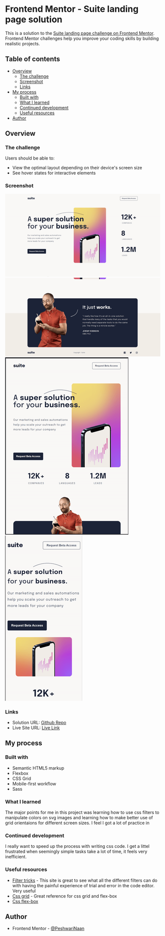 # Frontend Mentor - Suite landing page solution

This is a solution to the [Suite landing page challenge on Frontend Mentor](https://www.frontendmentor.io/challenges/suite-landing-page-tj_eaU-Ra). Frontend Mentor challenges help you improve your coding skills by building realistic projects.

## Table of contents

- [Overview](#overview)
  - [The challenge](#the-challenge)
  - [Screenshot](#screenshot)
  - [Links](#links)
- [My process](#my-process)
  - [Built with](#built-with)
  - [What I learned](#what-i-learned)
  - [Continued development](#continued-development)
  - [Useful resources](#useful-resources)
- [Author](#author)




## Overview

### The challenge

Users should be able to:

- View the optimal layout depending on their device's screen size
- See hover states for interactive elements

### Screenshot

![Desk-top view (top)](./assets/sc-top-suite-dt.png)
![Desk-top view (bottom)](./assets/sc-bottom-suite-dt.png)
![Tablet view ](./assets/sc-tablet-suite.png)
![Mobile view ](./assets/sc-mobile-suite.png)


### Links

- Solution URL: [Github Repo](https://github.com/PeshwariNaan/suite-landing-page)
- Live Site URL: [Live Link](https://peshwarinaan.github.io/suite-landing-page/)

## My process

### Built with

- Semantic HTML5 markup
- Flexbox
- CSS Grid
- Mobile-first workflow
- Sass



### What I learned

The major points for me in this project was learning how to use css filters to manipulate colors on svg images and learning how to make better use of grid orientaions for different screen sizes. I feel I got a lot of practice in 

### Continued development

I really want to speed up the process with writing css code. I get a littel frustrated when seemingly simple tasks take a lot of time, it feels very inefficient. 

### Useful resources

- [Filter tricks](https://css-tricks.com/almanac/properties/f/filter/) - This site is great to see what all the different filters can do with having the painful experience of trial and error in the code editor. Very useful
- [Css grid](https://css-tricks.com/snippets/css/complete-guide-grid/) - Great reference for css grid and flex-box
- [Css flex-box](https://css-tricks.com/snippets/css/a-guide-to-flexbox/)



## Author

- Frontend Mentor - [@PeshwariNaan](https://www.frontendmentor.io/profile/PeshwariNaan)



